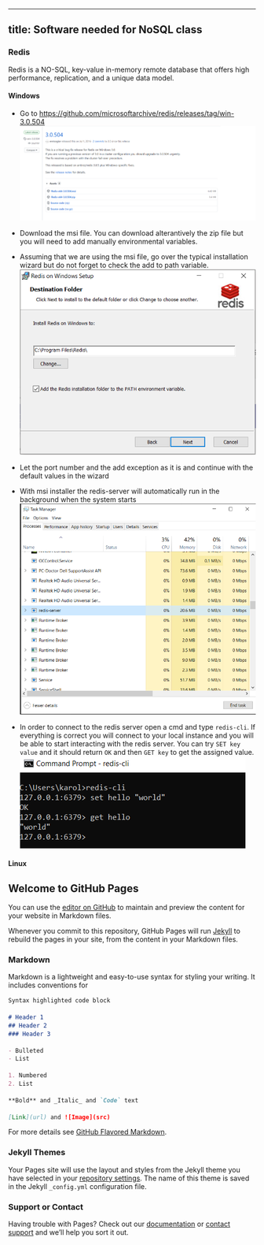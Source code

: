 
---
title: Software needed for NoSQL class
---

### Redis
Redis is a NO-SQL, key-value in-memory remote database that offers high performance, replication, and a unique data model. 

#### Windows
- Go to https://github.com/microsoftarchive/redis/releases/tag/win-3.0.504
![redis_windows_release](/images/redis_windows_release.PNG)

- Download the msi file. You can download alterantively the zip file but you will need to add manually environmental variables.
- Assuming that we are using the msi file, go over the typical installation wizard but do not forget to check the add to path variable.
![alt text](https://github.com/karolosk/codehub_no_sql_software/blob/gh-pages/images/redis_windows_path.PNG)

- Let the port number and the add exception as it is and continue with the default values in the wizard
- With msi installer the redis-server will automatically run in the background when the system starts
![redis_process](https://github.com/karolosk/codehub_no_sql_software/blob/gh-pages/images/redis_windows_redis_server.PNG)

- In order to connect to the redis server open a cmd and type `redis-cli`. If everything is correct you will connect to your local instance and you will be able to start interacting with the redis server. You can try `SET key value` and it should return `OK` and then `GET key` to get the assigned value.
![redis_cli](https://github.com/karolosk/codehub_no_sql_software/blob/gh-pages/images/redis_windows_redis_cli.PNG)


#### Linux

## Welcome to GitHub Pages

You can use the [editor on GitHub](https://github.com/karolosk/codehub_no_sql_software/edit/gh-pages/index.md) to maintain and preview the content for your website in Markdown files.

Whenever you commit to this repository, GitHub Pages will run [Jekyll](https://jekyllrb.com/) to rebuild the pages in your site, from the content in your Markdown files.

### Markdown

Markdown is a lightweight and easy-to-use syntax for styling your writing. It includes conventions for

```markdown
Syntax highlighted code block

# Header 1
## Header 2
### Header 3

- Bulleted
- List

1. Numbered
2. List

**Bold** and _Italic_ and `Code` text

[Link](url) and ![Image](src)
```

For more details see [GitHub Flavored Markdown](https://guides.github.com/features/mastering-markdown/).

### Jekyll Themes

Your Pages site will use the layout and styles from the Jekyll theme you have selected in your [repository settings](https://github.com/karolosk/codehub_no_sql_software/settings). The name of this theme is saved in the Jekyll `_config.yml` configuration file.

### Support or Contact

Having trouble with Pages? Check out our [documentation](https://docs.github.com/categories/github-pages-basics/) or [contact support](https://github.com/contact) and we’ll help you sort it out.

